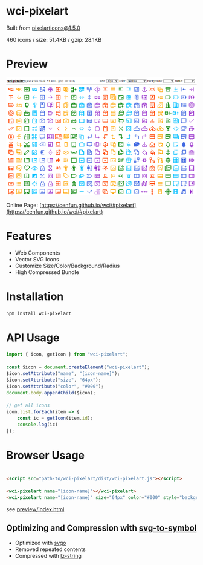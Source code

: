 # wci-pixelart
Built from [pixelarticons@1.5.0](https://github.com/halfmage/pixelarticons)  

460 icons / size: 51.4KB / gzip: 28.1KB  



# Preview
![screenshot](preview/screenshot.png)

Online Page: [https://cenfun.github.io/wci/#pixelart](https://cenfun.github.io/wci/#pixelart)

# Features
* Web Components
* Vector SVG Icons 
* Customize Size/Color/Background/Radius
* High Compressed Bundle
# Installation
```sh
npm install wci-pixelart
```
# API Usage
```js
import { icon, getIcon } from "wci-pixelart";

const $icon = document.createElement("wci-pixelart");
$icon.setAttribute("name", "[icon-name]");
$icon.setAttribute("size", "64px");
$icon.setAttribute("color", "#000");
document.body.appendChild($icon);

// get all icons
icon.list.forEach(item => {
    const ic = getIcon(item.id);
    console.log(ic)
});
```
# Browser Usage
```html

<script src="path-to/wci-pixelart/dist/wci-pixelart.js"></script>

<wci-pixelart name="[icon-name]"></wci-pixelart>
<wci-pixelart name="[icon-name]" size="64px" color="#000" style="background:#f5f5f5;"></wci-pixelart>
```
see [preview/index.html](preview/index.html)

## Optimizing and Compression with [svg-to-symbol](https://github.com/cenfun/svg-to-symbol)
* Optimized with [svgo](https://github.com/svg/svgo)
* Removed repeated contents
* Compressed with [lz-string](https://github.com/pieroxy/lz-string)